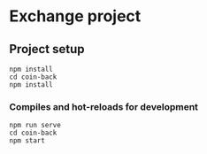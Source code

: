 # Exchange project

## Project setup

```
npm install
cd coin-back
npm install
```

### Compiles and hot-reloads for development

```
npm run serve
cd coin-back
npm start
```

